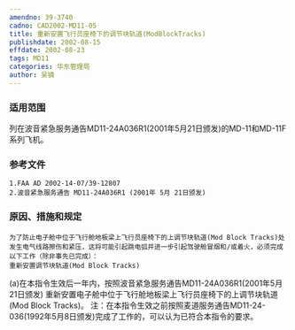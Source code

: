 ```yaml
---
amendno: 39-3740
cadno: CAD2002-MD11-05
title: 重新安置飞行员座椅下的调节块轨道(ModBlockTracks)
publishdate: 2002-08-15
effdate: 2002-08-23
tags: MD11
categories: 华东管理局
author: 吴镝
---
```


### 适用范围 
列在波音紧急服务通告MD11-24A036R1(2001年5月21日颁发)的MD-11和MD-11F系列飞机。

<!--more-->
### 参考文件
    1.FAA AD 2002-14-07/39-12807 
    2.波音紧急服务通告 MD11-24A036R1 (2001年 5月 21日颁发) 

### 原因、措施和规定 
    为了防止电子舱中位于飞行舱地板梁上飞行员座椅下的上调节块轨道(Mod Block Tracks)处发生电气线路擦伤和紧压，这将可能引起跳电弧并进一步引起驾驶舱冒烟和/或着火，必须完成以下工作（除非事先已完成）： 
    重新安置调节块轨道(Mod Block Tracks) 
(a)在本指令生效后一年内，按照波音紧急服务通告MD11-24A036R1(2001年5月21日颁发) 重新安置电子舱中位于飞行舱地板梁上飞行员座椅下的上调节块轨道(Mod Block Tracks)。 
    注：在本指令生效之前按照麦道服务通告MD11-24-036(1992年5月8日颁发)完成了工作的，可以认为已符合本指令的要求。
       

